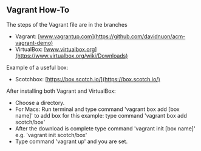 ## Vagrant How-To

The steps of the Vagrant file are in the branches

- Vagrant: [www.vagrantup.com](https://github.com/davidnuon/acm-vagrant-demo)
- VirtualBox: [www.virtualbox.org](https://www.virtualbox.org/wiki/Downloads)

Example of a useful box:
- Scotchbox: [https://box.scotch.io/](https://box.scotch.io/)

After installing both Vagrant and VirtualBox:
- Choose a directory.
- For Macs: Run terminal and type command 'vagrant box add [box name]' to add box
  for this example: type command 'vagrant box add scotch/box'
- After the download is complete type command 'vagrant init [box name]' e.g. 'vagrant init scotch/box'
- Type command 'vagrant up' and you are set.
